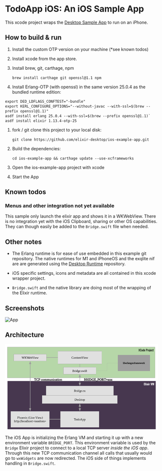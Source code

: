 # TodoApp iOS: An iOS Sample App

This xcode project wraps the [Desktop Sample App](https://github.com/elixir-desktop/desktop-example-app) to run on an iPhone.

## How to build & run

1. Install the custom OTP version on your machine (*see known todos)
1. Install xcode from the app store.
1. Install brew, git, carthage, npm

    `brew install carthage git openssl@1.1 npm`

1. Install Erlang-OTP (with openssl) in the same version 25.0.4 as the bundled runtime edition:

```
export DED_LDFLAGS_CONFTEST="-bundle"
export KERL_CONFIGURE_OPTIONS="--without-javac --with-ssl=$(brew --prefix openssl@1.1)"
asdf install erlang 25.0.4 --with-ssl=$(brew --prefix openssl@1.1)`
asdf install elixir 1.13.4-otp-25
```

1. fork / git clone this project to your local disk:

    `git clone https://github.com/elixir-desktop/ios-example-app.git`

1. Build the dependencies:

    `cd ios-example-app && carthage update --use-xcframeworks`

1. Open the ios-example-app project with xcode
1. Start the App

## Known todos

### Menus and other integration not yet available

This sample only launch the elixir app and shows it in a WKWebView. There is no integration yet with the iOS Clipboard, sharing or other OS capabilities. They can though easily be added to the `Bridge.swift` file when needed.

##  Other notes

- The Erlang runtime is for ease of use embedded in this example git repository. The native runtimes for M1 and iPhoneOS and the exqlite nif are are generated using the [Desktop Runtime](https://github.com/elixir-desktop/runtimes) repository. 

- iOS specific settings, icons and metadata are all contained in this xcode wrapper project. 

- `Bridge.swift` and the native library are doing most of the wrapping of the Elixir runtime. 

## Screenshots

![App](/app.png?raw=true "Running App")

## Architecture

![App](/ios_elixir.png?raw=true "Architecture")

The iOS App is initializing the Erlang VM and starting it up with a new environment variable `BRIDGE_PORT`. This environment variable is used by the `Bridge` Elixir project to connect to a local TCP server _inside the iOS app_. Through this new TCP communication channel all calls that usually would go to `wxWidgets` are now redirected. The iOS side of things implements handling in `Bridge.swift`.  
